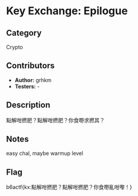 # Key Exchange: Epilogue

## Category

Crypto

## Contributors

-   **Author:** grhkm
-   **Testers:** -

## Description

點解咁撚肥？點解咁撚肥？你食嘢求撚其？

## Notes

easy chal, maybe warmup level

## Flag

b6actf{kx:點解咁撚肥？點解咁撚肥？你食嘢亂咁嚟！}
